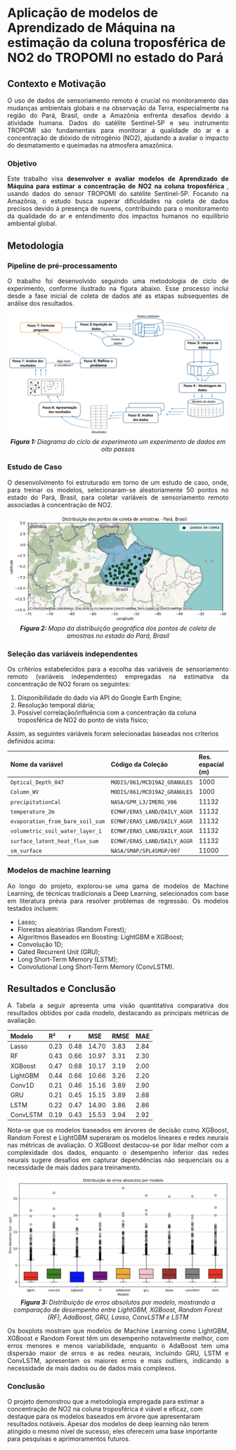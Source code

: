 # Aplicação de modelos de Aprendizado de Máquina na estimação da coluna troposférica de NO2 do TROPOMI no estado do Pará

## Contexto e Motivação

<p align="justify">
O uso de dados de sensoriamento remoto é crucial no monitoramento das mudanças ambientais globais e na observação da Terra, especialmente na região do Pará, Brasil, onde a Amazônia enfrenta desafios devido à atividade humana. Dados do satélite Sentinel-5P e seu instrumento TROPOMI são fundamentais para monitorar a qualidade do ar e a concentração de dióxido de nitrogênio (NO2), ajudando a avaliar o impacto do desmatamento e queimadas na atmosfera amazônica.
</p>

### Objetivo

<p align="justify">
Este trabalho visa <b>desenvolver e avaliar modelos de Aprendizado de Máquina para estimar a concentração de NO2 na coluna troposférica </b>, usando dados do sensor TROPOMI do satélite Sentinel-5P. Focando na Amazônia, o estudo busca superar dificuldades na coleta de dados precisos devido à presença de nuvens, contribuindo para o monitoramento da qualidade do ar e entendimento dos impactos humanos no equilíbrio ambiental global.
</p>

## Metodologia

### Pipeline de pré-processamento

<p align="justify">
O trabalho foi desenvolvido seguindo uma metodologia de ciclo de experimento, conforme ilustrado na figura abaixo. Esse processo inclui desde a fase inicial de coleta de dados até as etapas subsequentes de análise dos resultados.
</p>

<p  align="center">
    <img src="assets/img/ciclo_exp.png" alt>
    <em> <b>Figura 1: </b>Diagrama do ciclo de experimento um experimento de dados em oito passos</em>
</p>

### Estudo de Caso
<p align="justify">
O desenvolvimento foi estruturado em torno de um estudo de caso, onde, para treinar os modelos, selecionaram-se aleatoriamente 50 pontos no estado do Pará, Brasil, para coletar variáveis de sensoriamento remoto associadas à concentração de NO2.
</p>

<p  align="center">
    <img src="assets/img/pontos_coleta.png" alt>
    <em> <b>Figura 2: </b>Mapa da distribuição geográfica dos pontos de coleta de amostras no estado do Pará, Brasil</em>
</p>

### Seleção das variáveis independentes

<p align="justify">
Os critérios estabelecidos para a escolha das variáveis de sensoriamento remoto (variáveis independentes) empregadas na estimativa da concentração de NO2 foram os seguintes:
    <ol>
      <li>Disponibilidade do dado via API do Google Earth Engine;</li>
      <li>Resolução temporal diária;</li>
      <li>Possível correlação/influência com a concentração da coluna troposférica de NO2 do ponto de vista físico;</li>
    </ol>

Assim, as seguintes variáveis foram selecionadas baseadas nos críterios definidos acima:
</p>

| Nome da variável        | Código da Coleção          | Res. espacial (m) |
|:-------------|:------------------|:------|
| ```Optical_Depth_047```           | ```MODIS/061/MCD19A2_GRANULES``` | 1000  |
| ```Column_WV```           | ```MODIS/061/MCD19A2_GRANULES``` | 1000  |
| ```precipitationCal```           | ```NASA/GPM_L3/IMERG_V06``` | 11132  |
| ```temperature_2m```           | ```ECMWF/ERA5_LAND/DAILY_AGGR``` | 11132  |
| ```evaporation_from_bare_soil_sum```           | ```ECMWF/ERA5_LAND/DAILY_AGGR``` | 11132  |
| ```volumetric_soil_water_layer_1```           | ```ECMWF/ERA5_LAND/DAILY_AGGR``` | 11132  |
| ```surface_latent_heat_flux_sum```           | ```ECMWF/ERA5_LAND/DAILY_AGGR``` | 11132  |
| ```sm_surface```           | ```NASA/SMAP/SPL4SMGP/007``` | 11000  |

### Modelos de machine learning

<p align="justify">
Ao longo do projeto, explorou-se uma gama de modelos de Machine Learning, de técnicas tradicionais a Deep Learning, selecionados com base em literatura prévia para resolver problemas de regressão. Os modelos testados incluem:
    <ul>
      <li>Lasso;</li>
      <li>Florestas aleatórias (Random Forest);</li>
      <li>Algoritmos Baseados em Boosting: LightGBM e XGBoost;</li>
      <li>Convolução 1D;</li>
      <li>Gated Recurrent Unit (GRU);</li>
      <li>Long Short-Term Memory (LSTM);</li>
      <li>Convolutional Long Short-Term Memory (ConvLSTM).</li>
    </ul>
</p>

## Resultados e Conclusão

<p align="justify">
A Tabela a seguir apresenta uma visão quantitativa comparativa dos resultados obtidos por cada modelo, destacando as principais métricas de avaliação.
</p>

| Modelo        | R²          | r | MSE | RMSE | MAE |
|:-------------|:----|:----|:------|:------|:------|
| Lasso | 0.23 | 0.48  | 14.70  | 3.83  | 2.84  |
| RF | 0.43 | 0.66 | 10.97 | 3.31 | 2.30 |
| XGBoost | 0.47 | 0.68 | 10.17 | 3.19 | 2.00 |
| LightGBM | 0.44 | 0.66 | 10.66 | 3.26 | 2.20 |
| Conv1D | 0.21 | 0.46 | 15.16 | 3.89 | 2.90 |
| GRU | 0.21 | 0.45 | 15.15 | 3.89 | 2.88 |
| LSTM | 0.22 | 0.47 | 14.90 | 3.86 | 2.86 |
| ConvLSTM | 0.19 | 0.43 | 15.53 | 3.94 | 2.92 |

<p align="justify">
Nota-se que os modelos baseados em árvores de decisão como XGBoost, Random Forest e LightGBM superaram os modelos lineares e redes neurais nas métricas de avaliação. O XGBoost destacou-se por lidar melhor com a complexidade dos dados, enquanto o desempenho inferior das redes neurais sugere desafios em capturar dependências não sequenciais ou a necessidade de mais dados para treinamento.
</p>

<p  align="center">
    <img src="assets/img/dist_plot.png" alt>
    <em> <b>Figura 3: </b>Distribuição de erros absolutos por modelo, mostrando a comparação de desempenho entre LightGBM, XGBoost, Random Forest (RF), AdaBoost, GRU, Lasso, ConvLSTM e LSTM</em>
</p>

<p align="justify">
Os boxplots mostram que modelos de Machine Learning como LightGBM, XGBoost e Random Forest têm um desempenho notavelmente melhor, com erros menores e menos variabilidade, enquanto o AdaBoost tem uma dispersão maior de erros e as redes neurais, incluindo GRU, LSTM e ConvLSTM, apresentam os maiores erros e mais outliers, indicando a necessidade de mais dados ou de dados mais complexos.
</p>

### Conclusão

O projeto demonstrou que a metodologia empregada para estimar a concentração de NO2 na coluna troposférica é viável e eficaz, com destaque para os modelos baseados em árvore que apresentaram resultados notáveis. Apesar dos modelos de deep learning não terem atingido o mesmo nível de sucesso, eles oferecem uma base importante para pesquisas e aprimoramentos futuros.
